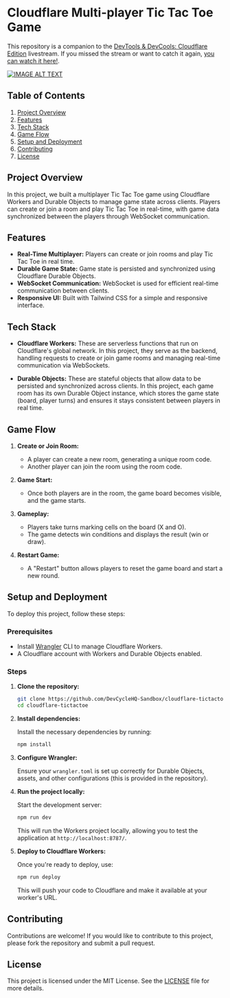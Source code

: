 # Cloudflare Multi-player Tic Tac Toe Game

This repository is a companion to the [DevTools & DevCools: Cloudflare Edition](https://youtube.com/live/KTAIN2RAa8E) livestream. If you missed the stream or want to catch it again, [you can watch it here!](https://youtube.com/live/KTAIN2RAa8E).

[![IMAGE ALT TEXT](http://img.youtube.com/vi/KTAIN2RAa8E/0.jpg)](http://www.youtube.com/watch?v=KTAIN2RAa8E 'Diving into Durable Objects with Harshil Agrawal from Cloudflare | DevTools & DevCools')

## Table of Contents

1. [Project Overview](#project-overview)
2. [Features](#features)
3. [Tech Stack](#tech-stack)
4. [Game Flow](#game-flow)
5. [Setup and Deployment](#setup-and-deployment)
6. [Contributing](#contributing)
7. [License](#license)

## Project Overview

In this project, we built a multiplayer Tic Tac Toe game using Cloudflare Workers and Durable Objects to manage game state across clients. Players can create or join a room and play Tic Tac Toe in real-time, with game data synchronized between the players through WebSocket communication.

## Features

- **Real-Time Multiplayer:** Players can create or join rooms and play Tic Tac Toe in real time.
- **Durable Game State:** Game state is persisted and synchronized using Cloudflare Durable Objects.
- **WebSocket Communication:** WebSocket is used for efficient real-time communication between clients.
- **Responsive UI:** Built with Tailwind CSS for a simple and responsive interface.

## Tech Stack

- **Cloudflare Workers:** These are serverless functions that run on Cloudflare's global network. In this project, they serve as the backend, handling requests to create or join game rooms and managing real-time communication via WebSockets.

- **Durable Objects:** These are stateful objects that allow data to be persisted and synchronized across clients. In this project, each game room has its own Durable Object instance, which stores the game state (board, player turns) and ensures it stays consistent between players in real time.

## Game Flow

1. **Create or Join Room:**

   - A player can create a new room, generating a unique room code.
   - Another player can join the room using the room code.

2. **Game Start:**

   - Once both players are in the room, the game board becomes visible, and the game starts.

3. **Gameplay:**

   - Players take turns marking cells on the board (X and O).
   - The game detects win conditions and displays the result (win or draw).

4. **Restart Game:**

   - A "Restart" button allows players to reset the game board and start a new round.

## Setup and Deployment

To deploy this project, follow these steps:

### Prerequisites

- Install [Wrangler](https://developers.cloudflare.com/workers/wrangler/get-started/) CLI to manage Cloudflare Workers.
- A Cloudflare account with Workers and Durable Objects enabled.

### Steps

1. **Clone the repository:**

   ```bash
   git clone https://github.com/DevCycleHQ-Sandbox/cloudflare-tictactoe.git
   cd cloudflare-tictactoe
   ```

2. **Install dependencies:**

   Install the necessary dependencies by running:

   ```bash
   npm install
   ```

3. **Configure Wrangler:**

   Ensure your `wrangler.toml` is set up correctly for Durable Objects, assets, and other configurations (this is provided in the repository).

4. **Run the project locally:**

   Start the development server:

   ```bash
   npm run dev
   ```

   This will run the Workers project locally, allowing you to test the application at `http://localhost:8787/`.

5. **Deploy to Cloudflare Workers:**

   Once you're ready to deploy, use:

   ```bash
   npm run deploy
   ```

   This will push your code to Cloudflare and make it available at your worker's URL.

## Contributing

Contributions are welcome! If you would like to contribute to this project, please fork the repository and submit a pull request.

## License

This project is licensed under the MIT License. See the [LICENSE](./LICENSE) file for more details.
